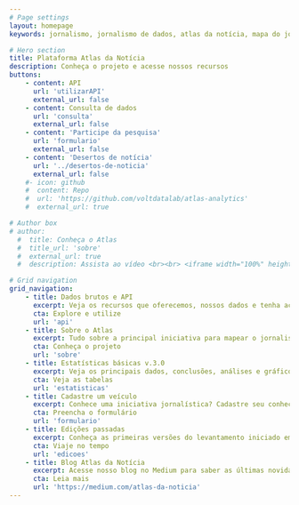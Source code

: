 ```yaml
---
# Page settings
layout: homepage
keywords: jornalismo, jornalismo de dados, atlas da notícia, mapa do jornalismo, transparência

# Hero section
title: Plataforma Atlas da Notícia
description: Conheça o projeto e acesse nossos recursos
buttons:
    - content: API
      url: 'utilizarAPI'
      external_url: false
    - content: Consulta de dados
      url: 'consulta'
      external_url: false
    - content: 'Participe da pesquisa'
      url: 'formulario'
      external_url: false
    - content: 'Desertos de notícia'
      url: '../desertos-de-noticia'
      external_url: false
    #- icon: github
    #  content: Repo
    #  url: 'https://github.com/voltdatalab/atlas-analytics'
    #  external_url: true

# Author box
# author:
  #  title: Conheça o Atlas
  #  title_url: 'sobre'
  #  external_url: true
  #  description: Assista ao vídeo <br><br> <iframe width="100%" height="160" src="https://www.youtube.com/embed/dVYrf29Qsdc?rel=0" frameborder="0" allow="autoplay; encrypted-media" allowfullscreen></iframe>

# Grid navigation
grid_navigation:
    - title: Dados brutos e API
      excerpt: Veja os recursos que oferecemos, nossos dados e tenha acesso à nossa Interface de Programação de Aplicações, é gratuito
      cta: Explore e utilize
      url: 'api'
    - title: Sobre o Atlas
      excerpt: Tudo sobre a principal iniciativa para mapear o jornalismo em todo o Brasil, inclusive a metodologia
      cta: Conheça o projeto
      url: 'sobre'
    - title: Estatísticas básicas v.3.0
      excerpt: Veja os principais dados, conclusões, análises e gráficos da versão mais atual da pesquisa do Atlas da Notícia
      cta: Veja as tabelas
      url: 'estatisticas'
    - title: Cadastre um veículo
      excerpt: Conhece uma iniciativa jornalística? Cadastre seu conhecimento ou atualize informações já existentes
      cta: Preencha o formulário
      url: 'formulario'
    - title: Edições passadas
      excerpt: Conheça as primeiras versões do levantamento iniciado em 2017 e veja como evoluímos
      cta: Viaje no tempo
      url: 'edicoes'
    - title: Blog Atlas da Notícia
      excerpt: Acesse nosso blog no Medium para saber as últimas novidades sobre o Atlas da Notícia
      cta: Leia mais
      url: 'https://medium.com/atlas-da-noticia'
---
```

